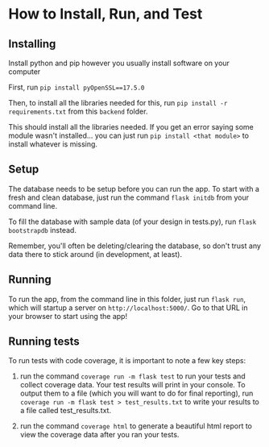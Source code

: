 # How to Install, Run, and Test

## Installing

Install python and pip however you usually install software on your computer

First, run `pip install pyOpenSSL==17.5.0`


Then, to install all the libraries needed for this, run `pip install -r requirements.txt` from this `backend` folder.

This should install all the libraries needed.  If you get an error saying some module wasn't installed... you can just run `pip install <that module>` to install whatever is missing.

## Setup

The database needs to be setup before you can run the app.  To start with a fresh and clean database, just run the command `flask initdb` from your command line.  

To fill the database with sample data (of your design in tests.py), run `flask bootstrapdb` instead.

Remember, you'll often be deleting/clearing the database, so don't trust any data there to stick around (in development, at least).

## Running

To run the app, from the command line in this folder, just run `flask run`, which will startup a server on `http://localhost:5000/`.  Go to that URL in your browser to start using the app!

## Running tests

To run tests with code coverage, it is important to note a few key steps:

1. run the command `coverage run -m flask test` to run your tests and collect coverage data.  Your test results will print in your console.  To output them to a file (which you will want to do for final reporting), run `coverage run -m flask test > test_results.txt` to write your results to a file called test_results.txt.

2. run the command `coverage html` to generate a beautiful html report to view the coverage data after you ran your tests.